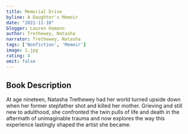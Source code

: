 ```yaml
---
title: Memorial Drive
byline: A Daughter's Memoir
date: "2021-11-10"
blogger: Lauren Hamann
author: Trethewey, Natasha
narrator: Trethewey, Natasha
tags: ['Nonfiction', 'Memoir']
image: 1.jpg
rating: 4
omit: false
---
```



## Book Description

At age nineteen, Natasha Trethewey had her world turned upside down when her former stepfather shot and killed her mother. Grieving and still new to adulthood, she confronted the twin pulls of life and death in the aftermath of unimaginable trauma and now explores the way this experience lastingly shaped the artist she became.